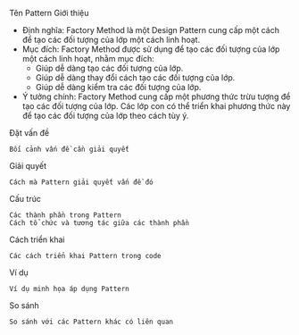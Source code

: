 Tên Pattern
Giới thiệu

- Định nghĩa: Factory Method là một Design Pattern cung cấp một cách để tạo các đối tượng của lớp một cách linh hoạt.
- Mục đích: Factory Method được sử dụng để tạo các đối tượng của lớp một cách linh hoạt, nhằm mục đích:
  - Giúp dễ dàng tạo các đối tượng của lớp.
  - Giúp dễ dàng thay đổi cách tạo các đối tượng của lớp.
  - Giúp dễ dàng kiểm tra các đối tượng của lớp.
- Ý tưởng chính: Factory Method cung cấp một phương thức trừu tượng để tạo các đối tượng của lớp. Các lớp con có thể triển khai phương thức này để tạo các đối tượng của lớp theo cách tùy ý.


Đặt vấn đề

    Bối cảnh vấn đề cần giải quyết

Giải quyết

    Cách mà Pattern giải quyết vấn đề đó

Cấu trúc

    Các thành phần trong Pattern
    Cách tổ chức và tương tác giữa các thành phần

Cách triển khai

    Các cách triển khai Pattern trong code

Ví dụ

    Ví dụ minh họa áp dụng Pattern

So sánh

    So sánh với các Pattern khác có liên quan

